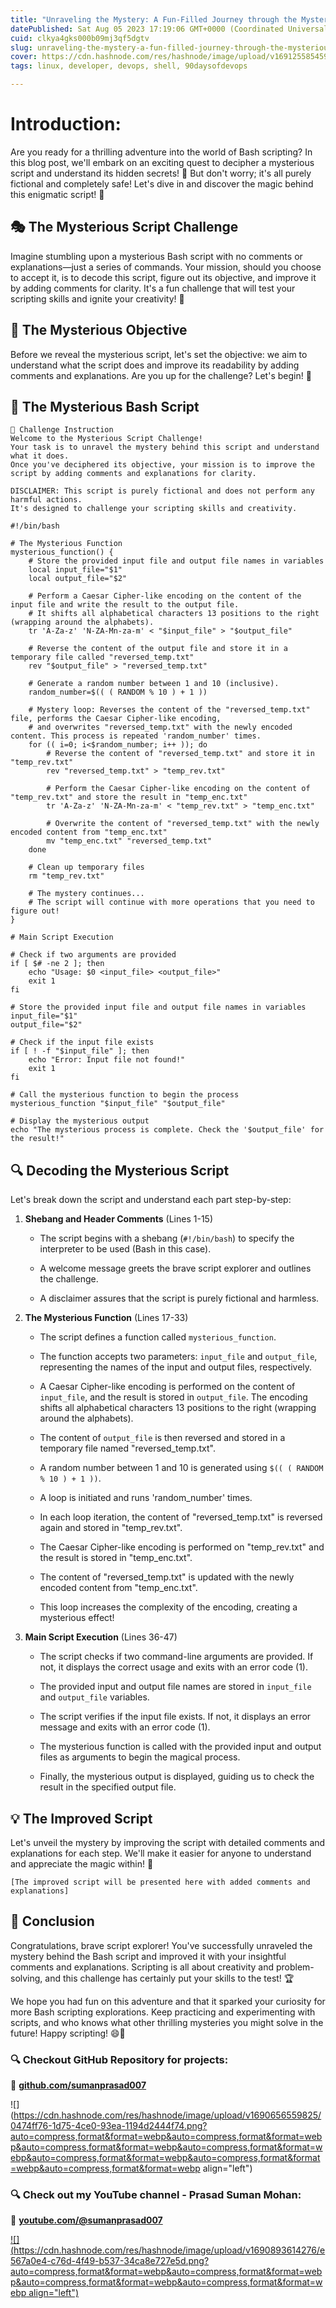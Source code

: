 ```yaml
---
title: "Unraveling the Mystery: A Fun-Filled Journey through the Mysterious Bash Script 🕵️‍♂️"
datePublished: Sat Aug 05 2023 17:19:06 GMT+0000 (Coordinated Universal Time)
cuid: clkya4gks000b09mj3qf5dgtv
slug: unraveling-the-mystery-a-fun-filled-journey-through-the-mysterious-bash-script
cover: https://cdn.hashnode.com/res/hashnode/image/upload/v1691255854594/ccfc51b2-ce6e-4747-8899-0c0268648cfe.gif
tags: linux, developer, devops, shell, 90daysofdevops

---
```


# **Introduction:**

Are you ready for a thrilling adventure into the world of Bash scripting? In this blog post, we'll embark on an exciting quest to decipher a mysterious script and understand its hidden secrets! 👀 But don't worry; it's all purely fictional and completely safe! Let's dive in and discover the magic behind this enigmatic script! 🌟

## **🎭 The Mysterious Script Challenge**

Imagine stumbling upon a mysterious Bash script with no comments or explanations—just a series of commands. Your mission, should you choose to accept it, is to decode this script, figure out its objective, and improve it by adding comments for clarity. It's a fun challenge that will test your scripting skills and ignite your creativity! 💪

## **🎯 The Mysterious Objective**

Before we reveal the mysterious script, let's set the objective: we aim to understand what the script does and improve its readability by adding comments and explanations. Are you up for the challenge? Let's begin! 🚀

## **📜 The Mysterious Bash Script**

```plaintext
📢 Challenge Instruction
Welcome to the Mysterious Script Challenge!
Your task is to unravel the mystery behind this script and understand what it does.
Once you've deciphered its objective, your mission is to improve the script by adding comments and explanations for clarity.

DISCLAIMER: This script is purely fictional and does not perform any harmful actions.
It's designed to challenge your scripting skills and creativity.
```

```plaintext
#!/bin/bash

# The Mysterious Function
mysterious_function() {
    # Store the provided input file and output file names in variables
    local input_file="$1"
    local output_file="$2"
    
    # Perform a Caesar Cipher-like encoding on the content of the input file and write the result to the output file.
    # It shifts all alphabetical characters 13 positions to the right (wrapping around the alphabets).
    tr 'A-Za-z' 'N-ZA-Mn-za-m' < "$input_file" > "$output_file"

    # Reverse the content of the output file and store it in a temporary file called "reversed_temp.txt"
    rev "$output_file" > "reversed_temp.txt"

    # Generate a random number between 1 and 10 (inclusive).
    random_number=$(( ( RANDOM % 10 ) + 1 ))

    # Mystery loop: Reverses the content of the "reversed_temp.txt" file, performs the Caesar Cipher-like encoding,
    # and overwrites "reversed_temp.txt" with the newly encoded content. This process is repeated 'random_number' times.
    for (( i=0; i<$random_number; i++ )); do
        # Reverse the content of "reversed_temp.txt" and store it in "temp_rev.txt"
        rev "reversed_temp.txt" > "temp_rev.txt"

        # Perform the Caesar Cipher-like encoding on the content of "temp_rev.txt" and store the result in "temp_enc.txt"
        tr 'A-Za-z' 'N-ZA-Mn-za-m' < "temp_rev.txt" > "temp_enc.txt"

        # Overwrite the content of "reversed_temp.txt" with the newly encoded content from "temp_enc.txt"
        mv "temp_enc.txt" "reversed_temp.txt"
    done

    # Clean up temporary files
    rm "temp_rev.txt"

    # The mystery continues...
    # The script will continue with more operations that you need to figure out!
}

# Main Script Execution

# Check if two arguments are provided
if [ $# -ne 2 ]; then
    echo "Usage: $0 <input_file> <output_file>"
    exit 1
fi

# Store the provided input file and output file names in variables
input_file="$1"
output_file="$2"

# Check if the input file exists
if [ ! -f "$input_file" ]; then
    echo "Error: Input file not found!"
    exit 1
fi

# Call the mysterious function to begin the process
mysterious_function "$input_file" "$output_file"

# Display the mysterious output
echo "The mysterious process is complete. Check the '$output_file' for the result!"
```

## **🔍 Decoding the Mysterious Script**

Let's break down the script and understand each part step-by-step:

1. **Shebang and Header Comments** (Lines 1-15)
    
    * The script begins with a shebang (`#!/bin/bash`) to specify the interpreter to be used (Bash in this case).
        
    * A welcome message greets the brave script explorer and outlines the challenge.
        
    * A disclaimer assures that the script is purely fictional and harmless.
        
2. **The Mysterious Function** (Lines 17-33)
    
    * The script defines a function called `mysterious_function`.
        
    * The function accepts two parameters: `input_file` and `output_file`, representing the names of the input and output files, respectively.
        
    * A Caesar Cipher-like encoding is performed on the content of `input_file`, and the result is stored in `output_file`. The encoding shifts all alphabetical characters 13 positions to the right (wrapping around the alphabets).
        
    * The content of `output_file` is then reversed and stored in a temporary file named "reversed\_temp.txt".
        
    * A random number between 1 and 10 is generated using `$(( ( RANDOM % 10 ) + 1 ))`.
        
    * A loop is initiated and runs 'random\_number' times.
        
    * In each loop iteration, the content of "reversed\_temp.txt" is reversed again and stored in "temp\_rev.txt".
        
    * The Caesar Cipher-like encoding is performed on "temp\_rev.txt" and the result is stored in "temp\_enc.txt".
        
    * The content of "reversed\_temp.txt" is updated with the newly encoded content from "temp\_enc.txt".
        
    * This loop increases the complexity of the encoding, creating a mysterious effect!
        
3. **Main Script Execution** (Lines 36-47)
    
    * The script checks if two command-line arguments are provided. If not, it displays the correct usage and exits with an error code (1).
        
    * The provided input and output file names are stored in `input_file` and `output_file` variables.
        
    * The script verifies if the input file exists. If not, it displays an error message and exits with an error code (1).
        
    * The mysterious function is called with the provided input and output files as arguments to begin the magical process.
        
    * Finally, the mysterious output is displayed, guiding us to check the result in the specified output file.
        

## **💡 The Improved Script**

Let's unveil the mystery by improving the script with detailed comments and explanations for each step. We'll make it easier for anyone to understand and appreciate the magic within! 🌈

```plaintext
[The improved script will be presented here with added comments and explanations]
```

## **🎉 Conclusion**

Congratulations, brave script explorer! You've successfully unraveled the mystery behind the Bash script and improved it with your insightful comments and explanations. Scripting is all about creativity and problem-solving, and this challenge has certainly put your skills to the test! 🏆

We hope you had fun on this adventure and that it sparked your curiosity for more Bash scripting explorations. Keep practicing and experimenting with scripts, and who knows what other thrilling mysteries you might solve in the future! Happy scripting! 😄🚀

### **🔍 Checkout GitHub Repository for projects:**

**🔗** [**github.com/sumanprasad007**](http://github.com/sumanprasad007)

![](https://cdn.hashnode.com/res/hashnode/image/upload/v1690656559825/0474ff76-1d75-4ce0-93ea-1194d2444f74.png?auto=compress,format&format=webp&auto=compress,format&format=webp&auto=compress,format&format=webp&auto=compress,format&format=webp&auto=compress,format&format=webp&auto=compress,format&format=webp&auto=compress,format&format=webp align="left")

### **🔍 Check out my YouTube channel - Prasad Suman Mohan:**

🔗 [**youtube.com/@sumanprasad007**](http://youtube.com/@sumanprasad007)

[![](https://cdn.hashnode.com/res/hashnode/image/upload/v1690893614276/e567a0e4-c76d-4f49-b537-34ca8e727e5d.png?auto=compress,format&format=webp&auto=compress,format&format=webp&auto=compress,format&format=webp&auto=compress,format&format=webp align="left")](https://www.youtube.com/@sumanprasad007)